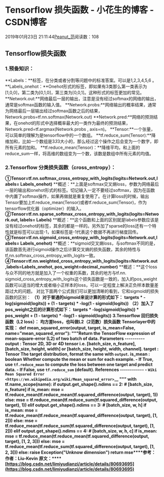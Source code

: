 
# Tensorflow 损失函数 - 小花生的博客 - CSDN博客


2019年01月23日 21:11:44[Peanut_范](https://me.csdn.net/u013841196)阅读数：108


## Tensorflow损失函数
### 1.预备知识：
**Labels：**标签，在分类或者分割等问题中的标准答案。可以是1,2,3,4,5,6 。
**Labels_onehot：**Onehot形式的标签，即如果有3类那么第一类表示为[1,0,0]，第二类为[0,1,0]，第三类为[0,0,1]。这种形式的标签更加的常见。
**Network.out:**网络最后一层的输出，注意是没有经过softmax的网络的输出，通常是softmax函数的输入值。
**Network.probs:**网络输出的概率结果，通常为网络最后一层输出经过softmax函数之后的结果，Network.probs=tf.nn.softmax(Network.out)
**Network.pred:**网络的预测结果，在onehot的形式中选择概率最大的一类作为最终的预测结果，Network.pred=tf.argmax(Network.probs , axis=n)。
**Tensor:**一个张量，可以简单的理解为是tensorflow中的一个数组。
**tf.reduce_sum(Tensor):**降维加和，比如一个数组是3*3*3大小的，那么经过这个操作之后会变为一个数字，即所有元素的加和。
**tf.reduce_mean(Tensor)：**降维平均，和上面的reduce_sum一样，将高维的数组变为一个数，该数是数组中所有元素的均值。
### 2.Tensorflow 分类损失函数（cross_entropy）：
**①Tensor=tf.nn.softmax_cross_entropy_with_logits(logits=Network.out,labels= Labels_onehot)**
**概述：**上面是softmax交叉熵loss，参数为网络最后一层的输出和onehot形式的标签。切记输入一定不要经过softmax，因为在函数中内置了softmax操作，如果再做就是重复使用了。在计算loss的时候，输出Tensor要加上tf.reduce_mean(Tensor)或者tf.reduce_sum(Tensor)，作为tensorflow优化器（optimizer）的输入。
**②Tensor=tf.nn.sparse_softmax_cross_entropy_with_logits(logits=Network.out, labels= Labels)**
**概述：**这个函数和上面的区别就是labels参数应该是没有经过onehot的标签，其余的都是一样的。另外加了sparse的loss还有一个特性就是标签可以出现-1，如果标签是-1代表这个数据不再进行梯度回传。
**③Tensor=tf.nn.sigmoid_cross_entropy_with_logits(logits=Network.out,labels= Labels_onehot)**
**概述：**sigmoid交叉熵loss，与softmax不同的是，该函数首先进行sigmoid操作之后计算交叉熵的损失函数，其余的特性与tf.nn.softmax_cross_entropy_with_logits一致。
**④Tensor=tf.nn.weighted_cross_entropy_with_logits(logits=Network.out,labels=Labels_onehot,  pos_weight=decimal_number)**
**概述：**这个loss与众不同的地方就是加入了一个权重的系数，其余的地方与tf.nn. sigmoid_cross_entropy_with_logits这个损失函数是一致的，加入的pos_weight函数可以适当的增大或者缩小正样本的loss，可以一定程度上解决正负样本数量差距过大的问题。
对比下面两个公式我们可以更加清晰的看到，它和sigmoid的损失函数的区别：
**（1）对于普通的sigmoid来说计算的形式如下：**
**targets * -log(sigmoid(logits)) + (1 - targets) * -log(1 - sigmoid(logits))**
**（2）加入了pos_weight之后的计算形式如下：**
**targets * -log(sigmoid(logits)) * pos_weight + (1 - targets) * -log(1 - sigmoid(logits))**
**3.Tensorflow 回归损失函数（L2 loss）：**
**均方差loss，也叫做L2（2范数）损失函数**
**Tensorlayer中的实现：**
**def mean_squared_error(output, target, is_mean=False, name="mean_squared_error"):
    """Return the TensorFlow expression of mean-square-error (L2) of two batch of data.
    Parameters
    ----------
    output : Tensor
        2D, 3D or 4D tensor i.e. [batch_size, n_feature], [batch_size, height, width] or [batch_size, height, width, channel].
    target : Tensor
        The target distribution, format the same with `output`.
    is_mean : boolean
        Whether compute the mean or sum for each example.
            - If True, use ``tf.reduce_mean`` to compute the loss between one target and predict data.
            - If False, use ``tf.reduce_sum`` (default).
    References
    ------------
    - `Wiki Mean Squared Error <https://en.wikipedia.org/wiki/Mean_squared_error>`__
    """
    with tf.name_scope(name):
        if output.get_shape().ndims == 2:  \# [batch_size, n_feature]
            if is_mean:
                mse = tf.reduce_mean(tf.reduce_mean(tf.squared_difference(output, target), 1))
            else:
                mse = tf.reduce_mean(tf.reduce_sum(tf.squared_difference(output, target), 1))
        elif output.get_shape().ndims == 3:  \# [batch_size, w, h]
            if is_mean:
                mse = tf.reduce_mean(tf.reduce_mean(tf.squared_difference(output, target), [1, 2]))
            else:
                mse = tf.reduce_mean(tf.reduce_sum(tf.squared_difference(output, target), [1, 2]))
        elif output.get_shape().ndims == 4:  \# [batch_size, w, h, c]
            if is_mean:
                mse = tf.reduce_mean(tf.reduce_mean(tf.squared_difference(output, target), [1, 2, 3]))
            else:
                mse = tf.reduce_mean(tf.reduce_sum(tf.squared_difference(output, target), [1, 2, 3]))
        else:
            raise Exception("Unknow dimension")
        return mse****参考：**
**作者：Liu-Kevin**
**原文：****[https://blog.csdn.net/limiyudianzi/article/details/80693695](https://blog.csdn.net/limiyudianzi/article/details/80693695)**

